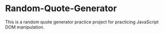 # Random-Quote-Generator
This is a random quote generator practice project for practicing JavaScript DOM manipulation.
